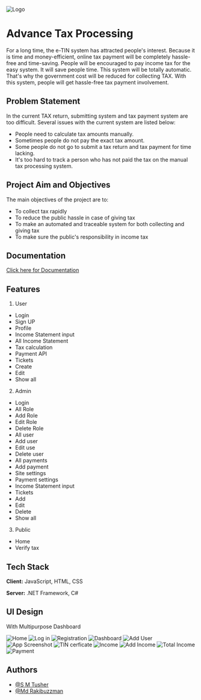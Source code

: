 
![Logo](https://www.aceinfoway.com/blog/wp-content/uploads/2020/05/top-5-benefits-of-using-aspnet-core.jpg)


# Advance Tax Processing

For a long time, the e-TIN system has attracted people's interest. Because it is time and money-efficient, online tax payment will be completely hassle-free and time-saving. People will be 
encouraged to pay income tax for the easy system. It will save people time. This system will be 
totally automatic. That's why the government cost will be reduced for collecting TAX. 
With this system, people will get hassle-free tax payment involvement. 


## Problem Statement

In the current TAX return, submitting system and tax payment system are too difficult. Several 
issues with the current system are listed below: 

- People need to calculate tax amounts manually.
- Sometimes people do not pay the exact tax amount. 
- Some people do not go to submit a tax return and tax payment for time lacking. 
- It's too hard to track a person who has not paid the tax on the manual tax processing 
system. 
## Project Aim and Objectives 

The main objectives of the project are to: 
- To collect tax rapidly 
- To reduce the public hassle in case of giving tax 
- To make an automated and traceable system for both collecting and giving tax 
- To make sure the public's responsibility in income tax 
## Documentation

[Click here for Documentation](https://docs.google.com/document/d/125_sWNxaV-kqU6AAuS37rkAzj_obeXAypDPtRlaWtOU/edit?usp=sharing)


## Features

1. User
- Login
- Sign UP
- Profile
- Income Statement input
- All Income Statement
- Tax calculation
- Payment API
- Tickets
- Create
- Edit
- Show all
2. Admin
- Login
- All Role
- Add Role
- Edit Role
- Delete Role
- All user
- Add user
- Edit use
- Delete user
- All payments
- Add payment
- Site settings
- Payment settings
- Income Statement input
- Tickets
- Add
- Edit
- Delete
- Show all
3. Public
- Home
- Verify tax



## Tech Stack

**Client:** JavaScript, HTML, CSS

**Server:** .NET Framework, C#


## UI Design

With Multipurpose Dashboard

![Home](https://i.ibb.co/dBjkSQb/321945701-1415464435655961-1265786600470113082-n.png)
![Log in](https://i.ibb.co/4YZptcs/321688246-2367752110066163-3408128312963229565-n.png)
![Registration](https://i.ibb.co/WBX4QcR/320424436-1799289473785237-976506141511105203-n.png)
![Dashboard](https://i.ibb.co/KrKfdWd/321945674-691865139196710-3491435938880227552-n.png)
![Add User](https://i.ibb.co/vVKG6f0/321768784-1319813098784574-8747975460049243409-n.png)
![App Screenshot](https://i.ibb.co/pR73kkh/321688889-834600294499388-4465090463444306498-n.png)
![TIN cerficate](https://i.ibb.co/xKk7VLc/321606265-528201525931991-3349659858858731765-n.png)
![Income](https://i.ibb.co/h7VHGJX/321417984-5439100639551493-6822348974368908171-n.png)
![Add Income](https://i.ibb.co/xGXGh6H/321928162-477679644481807-6250375110295583370-n.png)
![Total Income](https://i.ibb.co/R49whMs/321964558-1774446412956551-3064727765214404263-n.png)
![Payment](https://i.ibb.co/hLJKnF3/321238741-886537369459611-516314668938123272-n.png)





## Authors

- [@S M Tusher](https://www.github.com/smtusher007)
- [@Md Rakibuzzman](https://github.com/2018rakibuzzaman)

